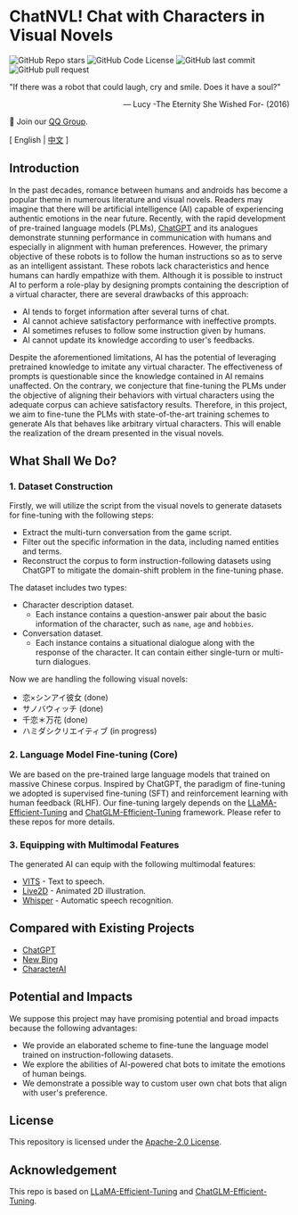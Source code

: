 # ChatNVL! Chat with Characters in Visual Novels

![GitHub Repo stars](https://img.shields.io/github/stars/hiyouga/ChatNVL-Towards-Visual-Novel-ChatBot?style=social)
![GitHub Code License](https://img.shields.io/github/license/hiyouga/ChatNVL-Towards-Visual-Novel-ChatBot)
![GitHub last commit](https://img.shields.io/github/last-commit/hiyouga/ChatNVL-Towards-Visual-Novel-ChatBot)
![GitHub pull request](https://img.shields.io/badge/PRs-welcome-blue)

"If there was a robot that could laugh, cry and smile. Does it have a soul?"

<p align="right">
— Lucy -The Eternity She Wished For- (2016)
</p>

👋 Join our [QQ Group](assets/qq.jpg).

\[ English | [中文](README_zh.md) \]

## Introduction

In the past decades, romance between humans and androids has become a popular theme in numerous literature and visual novels. Readers may imagine that there will be artificial intelligence (AI) capable of experiencing authentic emotions in the near future. Recently, with the rapid development of pre-trained language models (PLMs), [ChatGPT](https://openai.com/blog/chatgpt) and its analogues demonstrate stunning performance in communication with humans and especially in alignment with human preferences. However, the primary objective of these robots is to follow the human instructions so as to serve as an intelligent assistant. These robots lack characteristics and hence humans can hardly empathize with them. Although it is possible to instruct AI to perform a role-play by designing prompts containing the description of a virtual character, there are several drawbacks of this approach:

- AI tends to forget information after several turns of chat.
- AI cannot achieve satisfactory performance with ineffective prompts.
- AI sometimes refuses to follow some instruction given by humans.
- AI cannot update its knowledge according to user's feedbacks.

Despite the aforementioned limitations, AI has the potential of leveraging pretrained knowledge to imitate any virtual character. The effectiveness of prompts is questionable since the knowledge contained in AI remains unaffected. On the contrary, we conjecture that fine-tuning the PLMs under the objective of aligning their behaviors with virtual characters using the adequate corpus can achieve satisfactory results. Therefore, in this project, we aim to fine-tune the PLMs with state-of-the-art training schemes to generate AIs that behaves like arbitrary virtual characters. This will enable the realization of the dream presented in the visual novels.

## What Shall We Do?

### 1. Dataset Construction

Firstly, we will utilize the script from the visual novels to generate datasets for fine-tuning with the following steps:

- Extract the multi-turn conversation from the game script.
- Filter out the specific information in the data, including named entities and terms.
- Reconstruct the corpus to form instruction-following datasets using ChatGPT to mitigate the domain-shift problem in the fine-tuning phase.

The dataset includes two types:

- Character description dataset.
  - Each instance contains a question-answer pair about the basic information of the character, such as `name`, `age` and `hobbies`.
- Conversation dataset.
  - Each instance contains a situational dialogue along with the response of the character. It can contain either single-turn or multi-turn dialogues.

Now we are handling the following visual novels:

- 恋×シンアイ彼女 (done)
- サノバウィッチ (done)
- 千恋＊万花 (done)
- ハミダシクリエイティブ (in progress)

### 2. Language Model Fine-tuning (Core)

We are based on the pre-trained large language models that trained on massive Chinese corpus. Inspired by ChatGPT, the paradigm of fine-tuning we adopted is supervised fine-tuning (SFT) and reinforcement learning with human feedback (RLHF). Our fine-tuning largely depends on the [LLaMA-Efficient-Tuning](https://github.com/hiyouga/LLaMA-Efficient-Tuning) and [ChatGLM-Efficient-Tuning](https://github.com/hiyouga/ChatGLM-Efficient-Tuning) framework. Please refer to these repos for more details.

### 3. Equipping with Multimodal Features

The generated AI can equip with the following multimodal features:

- [VITS](https://github.com/jaywalnut310/vits) - Text to speech.
- [Live2D](https://www.live2d.com/) - Animated 2D illustration.
- [Whisper](https://openai.com/research/whisper) - Automatic speech recognition.

## Compared with Existing Projects

- [ChatGPT](https://chat.openai.com/)
- [New Bing](https://www.bing.com/search?q=Bing+AI)
- [CharacterAI](https://beta.character.ai/)

## Potential and Impacts

We suppose this project may have promising potential and broad impacts because the following advantages:

- We provide an elaborated scheme to fine-tune the language model trained on instruction-following datasets.
- We explore the abilities of AI-powered chat bots to imitate the emotions of human beings.
- We demonstrate a possible way to custom user own chat bots that align with user's preference.

## License

This repository is licensed under the [Apache-2.0 License](LICENSE).

## Acknowledgement

This repo is based on [LLaMA-Efficient-Tuning](https://github.com/hiyouga/LLaMA-Efficient-Tuning) and [ChatGLM-Efficient-Tuning](https://github.com/hiyouga/ChatGLM-Efficient-Tuning).
